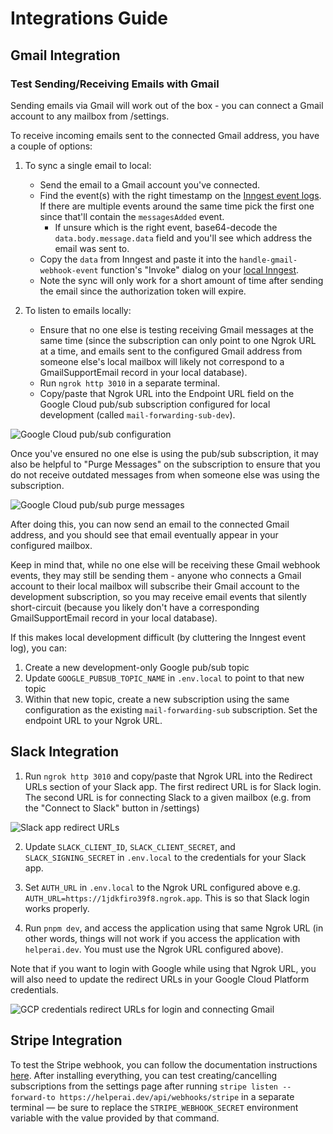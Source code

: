 # Integrations Guide

## Gmail Integration

### Test Sending/Receiving Emails with Gmail

Sending emails via Gmail will work out of the box - you can connect a Gmail account to any mailbox from /settings.

To receive incoming emails sent to the connected Gmail address, you have a couple of options:

1. To sync a single email to local:

   - Send the email to a Gmail account you've connected.
   - Find the event(s) with the right timestamp on the [Inngest event logs](https://app.inngest.com/env/production/events/gmail%2Fwebhook.received%2Fdev/logs). If there are multiple events around the same time pick the first one since that'll contain the `messagesAdded` event.
     - If unsure which is the right event, base64-decode the `data.body.message.data` field and you'll see which address the email was sent to.
   - Copy the `data` from Inngest and paste it into the `handle-gmail-webhook-event` function's "Invoke" dialog on your [local Inngest](http://localhost:8288/functions).
   - Note the sync will only work for a short amount of time after sending the email since the authorization token will expire.

2. To listen to emails locally:
   - Ensure that no one else is testing receiving Gmail messages at the same time (since the subscription can only point to one Ngrok URL at a time, and emails sent to the configured Gmail address from someone else's local mailbox will likely not correspond to a GmailSupportEmail record in your local database).
   - Run `ngrok http 3010` in a separate terminal.
   - Copy/paste that Ngrok URL into the Endpoint URL field on the Google Cloud pub/sub subscription configured for local development (called `mail-forwarding-sub-dev`).

![Google Cloud pub/sub configuration](images/google_cloud_pubsub_configuration.png)

Once you've ensured no one else is using the pub/sub subscription, it may also be helpful to "Purge Messages" on the subscription to ensure that you do not receive outdated messages from when someone else was using the subscription.

![Google Cloud pub/sub purge messages](images/google_cloud_pubsub_purge_messages.png)

After doing this, you can now send an email to the connected Gmail address, and you should see that email eventually appear in your configured mailbox.

Keep in mind that, while no one else will be receiving these Gmail webhook events, they may still be sending them - anyone who connects a Gmail account to their local mailbox will subscribe their Gmail account to the development subscription, so you may receive email events that silently short-circuit (because you likely don't have a corresponding GmailSupportEmail record in your local database).

If this makes local development difficult (by cluttering the Inngest event log), you can:

1. Create a new development-only Google pub/sub topic
2. Update `GOOGLE_PUBSUB_TOPIC_NAME` in `.env.local` to point to that new topic
3. Within that new topic, create a new subscription using the same configuration as the existing `mail-forwarding-sub` subscription. Set the endpoint URL to your Ngrok URL.

## Slack Integration

1. Run `ngrok http 3010` and copy/paste that Ngrok URL into the Redirect URLs section of your Slack app. The first redirect URL is for Slack login. The second URL is for connecting Slack to a given mailbox (e.g. from the "Connect to Slack" button in /settings)

![Slack app redirect URLs](images/slack_app_redirect_urls.png)

2. Update `SLACK_CLIENT_ID`, `SLACK_CLIENT_SECRET`, and `SLACK_SIGNING_SECRET` in `.env.local` to the credentials for your Slack app.

3. Set `AUTH_URL` in `.env.local` to the Ngrok URL configured above e.g. `AUTH_URL=https://1jdkfiro39f8.ngrok.app`. This is so that Slack login works properly.

4. Run `pnpm dev`, and access the application using that same Ngrok URL (in other words, things will not work if you access the application with `helperai.dev`. You must use the Ngrok URL configured above).

Note that if you want to login with Google while using that Ngrok URL, you will also need to update the redirect URLs in your Google Cloud Platform credentials.

![GCP credentials redirect URLs for login and connecting Gmail](images/google_connect_ngrok.png)

## Stripe Integration

To test the Stripe webhook, you can follow the documentation instructions [here](https://docs.stripe.com/payments/handling-payment-events). After installing everything, you can test creating/cancelling subscriptions from the settings page after running `stripe listen --forward-to https://helperai.dev/api/webhooks/stripe` in a separate terminal — be sure to replace the `STRIPE_WEBHOOK_SECRET` environment variable with the value provided by that command.
